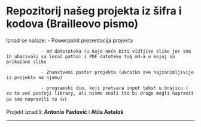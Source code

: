 # Repozitorij našeg projekta iz šifra i kodova (Brailleovo pismo)
 
Iznad se nalaze: - Powerpoint prezentacija projekta  

                 - md datototeka (u kojo neće biti vidljive slike jer smo ih ubacivali sa local patha) i PDF datoteku tog md-a u kojoj su prikazane slike   
                 
                 - Znanstveni poster projekta (ukratko sve najzanimljivije iz projekta na njemu)
                 
                 - programski dio, koji pretvara input tekst u brajicu ( za to već postoji library, ali nismo znali što bi drugo mogli napravit pa smo napravili to 👍)

Projekt izradili: **Antonio Pavlović** i **Atila Astaloš**
                  
--- 
